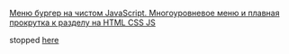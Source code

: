 [Меню бургер на чистом JavaScript. Многоуровневое меню и плавная прокрутка к разделу на HTML CSS JS](https://www.youtube.com/watch?v=zs1r8yafTE8&t=235s)

stopped [here](https://www.youtube.com/watch?v=zs1r8yafTE8&t=456s)